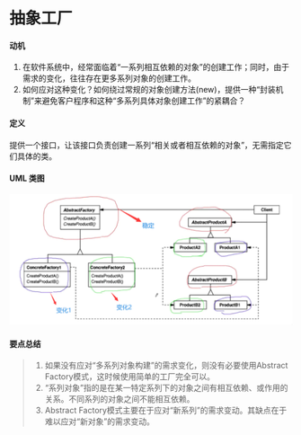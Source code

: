 # 抽象工厂

#### 动机

1. 在软件系统中，经常面临着“一系列相互依赖的对象”的创建工作；同时，由于需求的变化，往往存在更多系列对象的创建工作。
2. 如何应对这种变化？如何绕过常规的对象创建方法(new)，提供一种“封装机制”来避免客户程序和这种“多系列具体对象创建工作”的紧耦合？

#### 定义

提供一个接口，让该接口负责创建一系列“相关或者相互依赖的对象”，无需指定它们具体的类。

#### UML 类图

![](figure/abstractFactory.png)

#### 要点总结

> 1. 如果没有应对“多系列对象构建”的需求变化，则没有必要使用Abstract Factory模式，这时候使用简单的工厂完全可以。
> 2. “系列对象”指的是在某一特定系列下的对象之间有相互依赖、或作用的关系。不同系列的对象之间不能相互依赖。
> 3. Abstract Factory模式主要在于应对“新系列”的需求变动。其缺点在于难以应对“新对象”的需求变动。